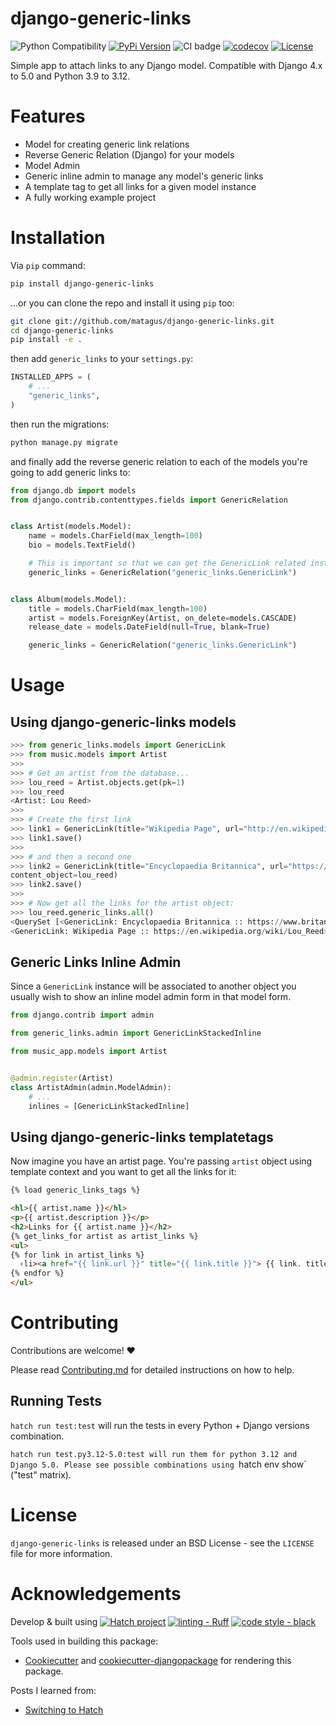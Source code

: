 django-generic-links
====================

![Python Compatibility](https://img.shields.io/badge/python-3.9%20%7C%203.10%20%7C%203.11%20%7C%203.12-blue.svg) [![PyPi Version](https://img.shields.io/pypi/v/django-generic-links.svg)](https://pypi.python.org/pypi/django-generic-links)  ![CI badge](https://github.com/matagus/django-generic-links/actions/workflows/ci.yml/badge.svg) [![codecov](https://codecov.io/gh/matagus/django-generic-links/graph/badge.svg?token=a64SxEDQk0)](https://codecov.io/gh/matagus/django-generic-links) [![License](https://img.shields.io/badge/License-BSD_3--Clause-blue.svg)](https://opensource.org/licenses/BSD-3-Clause)

Simple app to attach links to any Django model. Compatible with Django 4.x to 5.0 and Python 3.9 to 3.12.

Features
========

- Model for creating generic link relations
- Reverse Generic Relation (Django) for your models
- Model Admin
- Generic inline admin to manage any model's generic links
- A template tag to get all links for a given model instance
- A fully working example project


Installation
============

Via `pip` command:

```bash
pip install django-generic-links
```

...or you can clone the repo and install it using `pip` too:

```bash
git clone git://github.com/matagus/django-generic-links.git
cd django-generic-links
pip install -e .
```

then add `generic_links` to your `settings.py`:

```python
INSTALLED_APPS = (
    # ...
    "generic_links",
)
```

then run the migrations:

```bash
python manage.py migrate
```

and finally add the reverse generic relation to each of the models you're going to add generic links to:

```python
from django.db import models
from django.contrib.contenttypes.fields import GenericRelation


class Artist(models.Model):
    name = models.CharField(max_length=100)
    bio = models.TextField()

    # This is important so that we can get the GenericLink related instances for an object of this model
    generic_links = GenericRelation("generic_links.GenericLink")


class Album(models.Model):
    title = models.CharField(max_length=100)
    artist = models.ForeignKey(Artist, on_delete=models.CASCADE)
    release_date = models.DateField(null=True, blank=True)

    generic_links = GenericRelation("generic_links.GenericLink")
```


Usage
=====

Using django-generic-links models
---------------------------------

```python
>>> from generic_links.models import GenericLink
>>> from music.models import Artist
>>>
>>> # Get an artist from the database...
>>> lou_reed = Artist.objects.get(pk=1)
>>> lou_reed
<Artist: Lou Reed>
>>>
>>> # Create the first link
>>> link1 = GenericLink(title="Wikipedia Page", url="http://en.wikipedia.org/wiki/Lou_Reed", content_object=lou_reed)
>>> link1.save()
>>>
>>> # and then a second one
>>> link2 = GenericLink(title="Encyclopaedia Britannica", url="https://www.britannica.com/biography/Lou-Reed",
content_object=lou_reed)
>>> link2.save()
>>>
>>> # Now get all the links for the artist object:
>>> lou_reed.generic_links.all()
<QuerySet [<GenericLink: Encyclopaedia Britannica :: https://www.britannica.com/biography/Lou-Reed>,
<GenericLink: Wikipedia Page :: https://en.wikipedia.org/wiki/Lou_Reed>]>
```

Generic Links Inline Admin
--------------------------

Since a `GenericLink` instance will be associated to another object you usually
wish to show an inline model admin form in that model form.

```python
from django.contrib import admin

from generic_links.admin import GenericLinkStackedInline

from music_app.models import Artist


@admin.register(Artist)
class ArtistAdmin(admin.ModelAdmin):
    # ...
    inlines = [GenericLinkStackedInline]
```


Using django-generic-links templatetags
---------------------------------------

Now imagine you have an artist page. You're passing `artist` object using template
context and you want to get all the links for it:

```html
{% load generic_links_tags %}

<hl>{{ artist.name }}</hl>
<p>{{ artist.description }}</p>
<h2>Links for {{ artist.name }}</h2>
{% get_links_for artist as artist_links %}
<ul>
{% for link in artist_links %}
  ‹li><a href="{{ link.url }}" title="{{ link.title }}"> {{ link. title }}</a></li>
{% endfor %}
</ul>
```


Contributing
============

Contributions are welcome! ❤️

Please read [Contributing.md](CONTRIBUTING.md) for detailed instructions on how to help.

Running Tests
-------------

`hatch run test:test` will run the tests in every Python + Django versions combination.

`hatch run test.py3.12-5.0:test will run them for python 3.12 and Django 5.0. Please see possible combinations using
`hatch env show` ("test" matrix).


License
=======

`django-generic-links` is released under an BSD License - see the `LICENSE` file
for more information.


Acknowledgements
================

Develop & built using [![Hatch project](https://img.shields.io/badge/%F0%9F%A5%9A-Hatch-4051b5.svg)](https://github.com/pypa/hatch) [![linting - Ruff](https://img.shields.io/endpoint?url=https://raw.githubusercontent.com/astral-sh/ruff/main/assets/badge/v2.json)](https://github.com/astral-sh/ruff) [![code style - black](https://img.shields.io/badge/code%20style-black-000000.svg)](https://github.com/psf/black)

Tools used in building this package:

-   [Cookiecutter](https://github.com/audreyr/cookiecutter) and [cookiecutter-djangopackage](https://github.com/pydanny/cookiecutter-djangopackage) for rendering this package.

Posts I learned from:

- [Switching to Hatch](https://andrich.me/2023/08/switching-to-hatch/)
